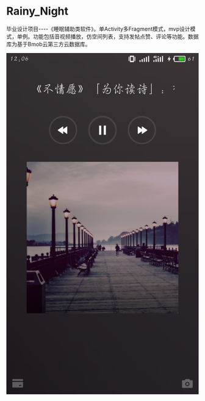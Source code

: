 # Rainy_Night
毕业设计项目----《睡眠辅助类软件》。单Activity多Fragment模式，mvp设计模式，单例。功能包括音视频播放，仿空间列表，支持发帖点赞、评论等功能。数据库为基于Bmob云第三方云数据库。

![image](https://github.com/shenbengit/Rainy_Night/blob/master/image-folder/%E9%94%81%E5%B1%8F%E5%8A%9F%E8%83%BD.png)
